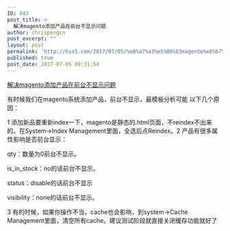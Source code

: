 ```yaml
---
ID: 843
post_title: >
  解决magento添加产品在前台不显示问题
author: chrispengcn
post_excerpt: ""
layout: post
permalink: 'http://hss5.com/2017/07/05/%e8%a7%a3%e5%86%b3magento%e6%b7%bb%e5%8a%a0%e4%ba%a7%e5%93%81%e5%9c%a8%e5%89%8d%e5%8f%b0%e4%b8%8d%e6%98%be%e7%a4%ba%e9%97%ae%e9%a2%98/'
published: true
post_date: 2017-07-05 09:31:54
---
```

<div class="postTitle"><a id="cb_post_title_url" class="postTitle2" href="http://www.cnblogs.com/focai/p/4459567.html">解决magento添加产品在前台不显示问题</a></div>
<div id="cnblogs_post_body">

有时候我们在magento系统添加产品，前台不显示，最模板分析可能 以下几个原因：

1 添加新品要重新index一下，magento是静态的.html页面，不reindex不出来的。在System→Index Management里面，全选后点Reindex。2 产品有很多属性影响是否前台显示：

qty：数量为0前台不显示。

is_in_stock：no的话前台不显示。

status：disable的话前台不显示

visibility：none的话前台不显示。

3 有的时候，如果你操作不当，cache也会影响，到system→Cache Management里面，清空所有cache。建议测试阶段就直接关闭缓存功能就好了

</div>
